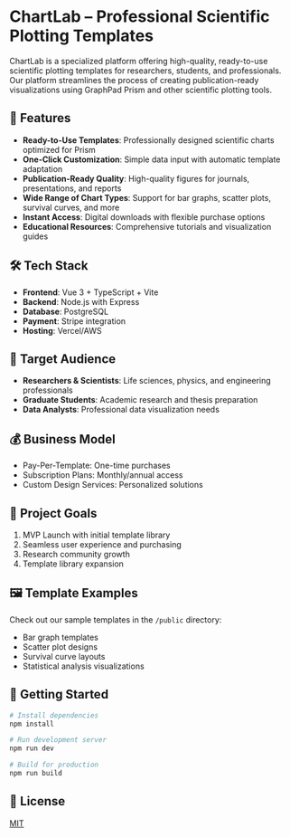 # ChartLab – Professional Scientific Plotting Templates

ChartLab is a specialized platform offering high-quality, ready-to-use scientific plotting templates for researchers, students, and professionals. Our platform streamlines the process of creating publication-ready visualizations using GraphPad Prism and other scientific plotting tools.

## 🚀 Features

- **Ready-to-Use Templates**: Professionally designed scientific charts optimized for Prism
- **One-Click Customization**: Simple data input with automatic template adaptation
- **Publication-Ready Quality**: High-quality figures for journals, presentations, and reports
- **Wide Range of Chart Types**: Support for bar graphs, scatter plots, survival curves, and more
- **Instant Access**: Digital downloads with flexible purchase options
- **Educational Resources**: Comprehensive tutorials and visualization guides

## 🛠 Tech Stack

- **Frontend**: Vue 3 + TypeScript + Vite
- **Backend**: Node.js with Express
- **Database**: PostgreSQL
- **Payment**: Stripe integration
- **Hosting**: Vercel/AWS

## 👥 Target Audience

- **Researchers & Scientists**: Life sciences, physics, and engineering professionals
- **Graduate Students**: Academic research and thesis preparation
- **Data Analysts**: Professional data visualization needs

## 💰 Business Model

- Pay-Per-Template: One-time purchases
- Subscription Plans: Monthly/annual access
- Custom Design Services: Personalized solutions

## 🎯 Project Goals

1. MVP Launch with initial template library
2. Seamless user experience and purchasing
3. Research community growth
4. Template library expansion

## 🖼 Template Examples

Check out our sample templates in the `/public` directory:
- Bar graph templates
- Scatter plot designs
- Survival curve layouts
- Statistical analysis visualizations

## 🚀 Getting Started

```bash
# Install dependencies
npm install

# Run development server
npm run dev

# Build for production
npm run build
```

## 📝 License

[MIT](LICENSE)
